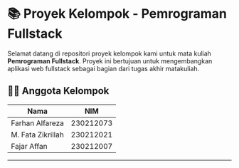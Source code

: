 # 📚 Proyek Kelompok - Pemrograman Fullstack

Selamat datang di repositori proyek kelompok kami untuk mata kuliah **Pemrograman Fullstack**. 
Proyek ini bertujuan untuk mengembangkan aplikasi web fullstack sebagai bagian dari tugas akhir matakuliah.

## 👨‍💻 Anggota Kelompok

| Nama | NIM |
|------|-----|
| Farhan Alfareza | 230212073 |
| M. Fata Zikrillah | 230212021 |
| Fajar Affan | 230212007 |
---
